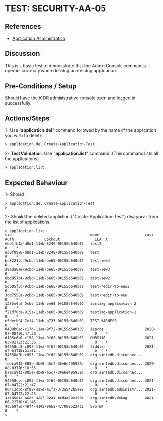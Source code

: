 # TEST: SECURITY-AA-05

## References

* [Application Administration](./)

## Discussion

This is a basic test to demonstrate that the Admin Console commands operate correctly when deleting an existing application.

## Pre-Conditions / Setup

Should have the iCDR administrative console open and logged in successfully.

## Actions/Steps

1- Use "**application.del**" command followed by the name of the application you wish to delete.

```text
> application.del Create-Application-Test
```

2- **Test Validation**: Use "**application.list**" command .\(This command lists all the applications\)

```text
> application.list
```

## Expected Behaviour

1- Should 

```text
> application.del Create-Application-Test
>
```

2- Should  the deleted appliction \("Create-Application-Test"\)  disappear from the list of applications.

```text
> application.list
SID                                    Name                     Last Auth.             Lockout                ILA  A
ebb1fb1a-d8d1-11eb-8249-00155d640b09   test2                                                                  0    *
e30f0976-d8d1-11eb-8249-00155d640b09   test                                                                   0    *
bc8221bc-9cbd-11eb-be65-00155d640b09   test-new4                                                              0    *
a9ada8ae-9cbd-11eb-be65-00155d640b09   test-new3                                                              0    *
8bd857d4-9cbd-11eb-be65-00155d640b09   test-new2                                                              0    *
5d685f5c-9cbd-11eb-be65-00155d640b09   test-redir-to-new2                                                     0    *
3dd7558a-9cbd-11eb-be65-00155d640b09   test-redir-to-new                                                      0    *
12f3e6a8-9cbd-11eb-be65-00155d640b09   testing-application-2                                                  0    *
f21d70ba-915a-11eb-be65-00155d640b09   testing-application-1                                                  0    *
e5decb04-7e14-11eb-b733-00155d640b09   TEST_HARNESS                                                           0    *
0408b8ec-c17d-11ea-9f72-00155d640b09   izprog                   2020-07-08T20:47:36...                        0    *
d185e6c0-c158-11ea-9f6f-00155d640b09   OMRS198                  2021-03-02T23:21:36...                        0    *
54558ca5-c093-11ea-9f6f-00155d640b09   fiddler                  2021-07-04T15:21:51...                        0    *
54558d8b-c093-11ea-9f6f-00155d640b09   org.santedb.disconnec...                                               0    *
feeca9f3-805e-4be9-a5c7-30e6e495939b   org.santedb.disconnec... 2020-08-03T16:18:55...                        0    *
b7eca9f3-805e-4be9-a5c7-30e6e495939b   org.santedb.disconnec...                                               0    *
54558ccc-c093-11ea-9f6f-00155d640b09   org.santedb.disconnec... 2021-07-04T22:21:47...                        0    *
064c3dbd-8f88-4a5d-a1fa-3c3a542b5e98   org.santedb.administr... 2021-07-04T22:22:23...                        0    *
4c5a581c-a6ee-4267-9231-b0d3d50cc08b   org.santedb.debug        2021-06-22T10:41:45...                        0    *
4c5b9f8d-49f4-4101-9662-4270895224b2   SYSTEM                                                                 0    *
>
```

